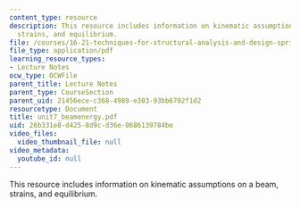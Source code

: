 ```yaml
---
content_type: resource
description: This resource includes information on kinematic assumptions on a beam,
  strains, and equilibrium.
file: /courses/16-21-techniques-for-structural-analysis-and-design-spring-2005/26b331e8d4258d9cd36e0686139784be_unit7_beamenergy.pdf
file_type: application/pdf
learning_resource_types:
- Lecture Notes
ocw_type: OCWFile
parent_title: Lecture Notes
parent_type: CourseSection
parent_uid: 21456ece-c368-4989-e303-93bb6702f1d2
resourcetype: Document
title: unit7_beamenergy.pdf
uid: 26b331e8-d425-8d9c-d36e-0686139784be
video_files:
  video_thumbnail_file: null
video_metadata:
  youtube_id: null
---
```

This resource includes information on kinematic assumptions on a beam, strains, and equilibrium.

